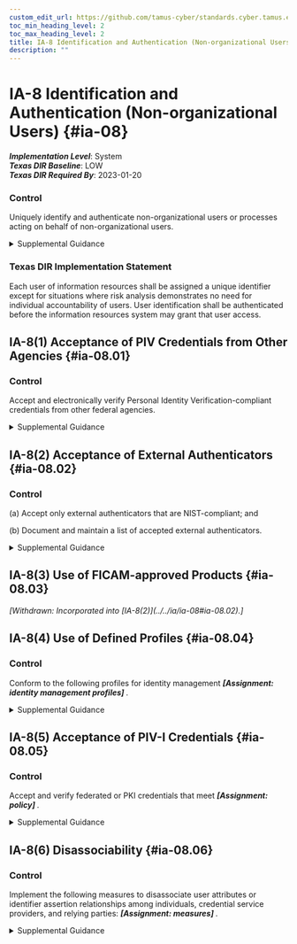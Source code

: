 ```yaml
---
custom_edit_url: https://github.com/tamus-cyber/standards.cyber.tamus.edu/tree/main/static/content/tamus.edu/TAMUS_profile.xml
toc_min_heading_level: 2
toc_max_heading_level: 2
title: IA-8 Identification and Authentication (Non-organizational Users)
description: ""
---
```


# IA-8 Identification and Authentication (Non-organizational Users) {#ia-08}

_**Implementation Level**_: System\
_**Texas DIR Baseline**_: LOW\
_**Texas DIR Required By**_: 2023-01-20

### Control

Uniquely identify and authenticate non-organizational users or processes acting on behalf of non-organizational users.

<details>
  <summary>Supplemental Guidance</summary>

Non-organizational users include system users other than organizational users explicitly covered by <a xmlns="http://csrc.nist.gov/ns/oscal/1.0" href="#ia-2">IA-2</a> . Non-organizational users are uniquely identified and authenticated for accesses other than those explicitly identified and documented in <a xmlns="http://csrc.nist.gov/ns/oscal/1.0" href="#ac-14">AC-14</a> . Identification and authentication of non-organizational users accessing federal systems may be required to protect federal, proprietary, or privacy-related information (with exceptions noted for national security systems). Organizations consider many factors&#8212;including security, privacy, scalability, and practicality&#8212;when balancing the need to ensure ease of use for access to federal information and systems with the need to protect and adequately mitigate risk.

</details>

### Texas DIR Implementation Statement

Each user of information resources shall be assigned a unique identifier except for situations where risk analysis demonstrates no need for individual accountability of users. User identification shall be authenticated before the information resources system may grant that user access.

## IA-8(1) Acceptance of PIV Credentials from Other Agencies {#ia-08.01}

### Control

Accept and electronically verify Personal Identity Verification-compliant credentials from other federal agencies.

<details>
  <summary>Supplemental Guidance</summary>

Acceptance of Personal Identity Verification (PIV) credentials from other federal agencies applies to both logical and physical access control systems. PIV credentials are those credentials issued by federal agencies that conform to FIPS Publication 201 and supporting guidelines. The adequacy and reliability of PIV card issuers are addressed and authorized using <a xmlns="http://csrc.nist.gov/ns/oscal/1.0" href="#10963761-58fc-4b20-b3d6-b44a54daba03">SP 800-79-2</a>.

</details>

## IA-8(2) Acceptance of External Authenticators {#ia-08.02}

### Control

(a) Accept only external authenticators that are NIST-compliant; and

(b) Document and maintain a list of accepted external authenticators.

<details>
  <summary>Supplemental Guidance</summary>

Acceptance of only NIST-compliant external authenticators applies to organizational systems that are accessible to the public (e.g., public-facing websites). External authenticators are issued by nonfederal government entities and are compliant with <a xmlns="http://csrc.nist.gov/ns/oscal/1.0" href="#e59c5a7c-8b1f-49ca-8de0-6ee0882180ce">SP 800-63B</a> . Approved external authenticators meet or exceed the minimum Federal Government-wide technical, security, privacy, and organizational maturity requirements. Meeting or exceeding Federal requirements allows Federal Government relying parties to trust external authenticators in connection with an authentication transaction at a specified authenticator assurance level.

</details>

## IA-8(3) Use of FICAM-approved Products {#ia-08.03}

<prop xmlns="http://csrc.nist.gov/ns/oscal/1.0" name="status" value="withdrawn">
               <em>[Withdrawn: Incorporated into [IA-8(2)](../../ia/ia-08#ia-08.02).]</em>
            </prop>
            

## IA-8(4) Use of Defined Profiles {#ia-08.04}

### Control

Conform to the following profiles for identity management <strong> <em>[Assignment: identity management profiles]</em> </strong>.

<details>
  <summary>Supplemental Guidance</summary>

Organizations define profiles for identity management based on open identity management standards. To ensure that open identity management standards are viable, robust, reliable, sustainable, and interoperable as documented, the Federal Government assesses and scopes the standards and technology implementations against applicable laws, executive orders, directives, policies, regulations, standards, and guidelines.

</details>

## IA-8(5) Acceptance of PIV-I Credentials {#ia-08.05}

### Control

Accept and verify federated or PKI credentials that meet <strong> <em>[Assignment: policy]</em> </strong>.

<details>
  <summary>Supplemental Guidance</summary>

Acceptance of PIV-I credentials can be implemented by PIV, PIV-I, and other commercial or external identity providers. The acceptance and verification of PIV-I-compliant credentials apply to both logical and physical access control systems. The acceptance and verification of PIV-I credentials address nonfederal issuers of identity cards that desire to interoperate with United States Government PIV systems and that can be trusted by Federal Government-relying parties. The X.509 certificate policy for the Federal Bridge Certification Authority (FBCA) addresses PIV-I requirements. The PIV-I card is commensurate with the PIV credentials as defined in cited references. PIV-I credentials are the credentials issued by a PIV-I provider whose PIV-I certificate policy maps to the Federal Bridge PIV-I Certificate Policy. A PIV-I provider is cross-certified with the FBCA (directly or through another PKI bridge) with policies that have been mapped and approved as meeting the requirements of the PIV-I policies defined in the FBCA certificate policy.

</details>

## IA-8(6) Disassociability {#ia-08.06}

### Control

Implement the following measures to disassociate user attributes or identifier assertion relationships among individuals, credential service providers, and relying parties: <strong> <em>[Assignment: measures]</em> </strong>.

<details>
  <summary>Supplemental Guidance</summary>

Federated identity solutions can create increased privacy risks due to the tracking and profiling of individuals. Using identifier mapping tables or cryptographic techniques to blind credential service providers and relying parties from each other or to make identity attributes less visible to transmitting parties can reduce these privacy risks.

</details>

